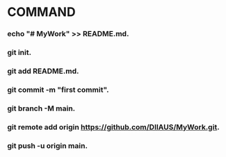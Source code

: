 # COMMAND
### echo "# MyWork" >> README.md.
### git init.
### git add README.md.
### git commit -m "first commit".
### git branch -M main.
### git remote add origin https://github.com/DIIAUS/MyWork.git.
### git push -u origin main.
